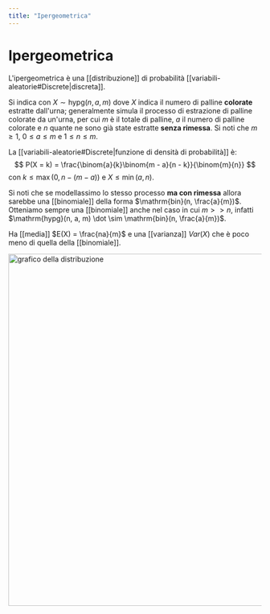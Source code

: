 ```yaml
---
title: "Ipergeometrica"
---
```

# Ipergeometrica
L'ipergeometrica è una [[distribuzione]] di probabilità [[variabili-aleatorie#Discrete|discreta]].

Si indica con $X \sim \mathrm{hypg}(n, a, m)$ dove $X$ indica il numero di palline **colorate** estratte dall'urna; generalmente simula il processo di estrazione di palline colorate da un'urna, per cui $m$ è il totale di palline, $a$  il numero di palline colorate e $n$ quante ne sono già state estratte **senza rimessa**. Si noti che $m \ge 1$, $0 \le a \le m$ e $1 \le n \le m$.

La [[variabili-aleatorie#Discrete|funzione di densità di probabilità]] è:
$$
P(X = k) = \frac{\binom{a}{k}\binom{m - a}{n - k}}{\binom{m}{n}}
$$
con $k \le \max(0, n - (m - a))$ e $X \le \min(a, n)$.

Si noti che se modellassimo lo stesso processo **ma con rimessa** allora sarebbe una [[binomiale]] della forma $\mathrm{bin}(n, \frac{a}{m})$. Otteniamo sempre una [[binomiale]] anche nel caso in cui $m >> n$, infatti $\mathrm{hypg}(n, a, m) \dot \sim \mathrm{bin}(n, \frac{a}{m})$.

Ha [[media]] $E(X) = \frac{na}{m}$ e una [[varianza]] $Var(X)$ che è poco meno di quella della [[binomiale]].

<img src="https://upload.wikimedia.org/wikipedia/commons/c/c1/HypergeometricPDF.png" alt="grafico della distribuzione" width=700>
